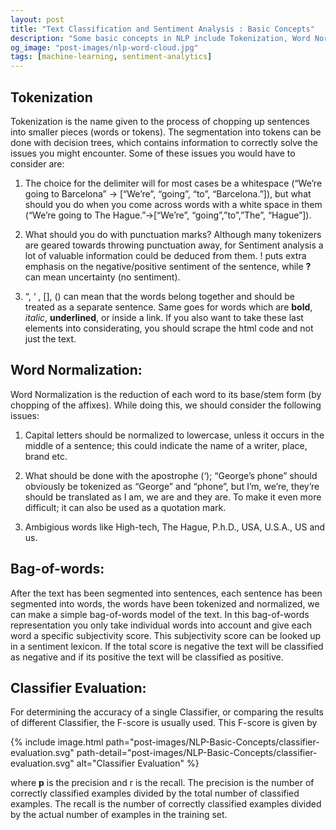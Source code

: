 ```yaml
---
layout: post
title: "Text Classification and Sentiment Analysis : Basic Concepts"
description: "Some basic concepts in NLP include Tokenization, Word Normalization, Bag of Words Model, Classifier Evaluation..."
og_image: "post-images/nlp-word-cloud.jpg"
tags: [machine-learning, sentiment-analytics]
---
```


## Tokenization

Tokenization is the name given to the process of chopping up sentences into smaller pieces (words or tokens). The segmentation into tokens can be done with decision trees, which contains information to correctly solve the issues you might encounter. Some of these issues you would have to consider are:

1. The choice for the delimiter will for most cases be a whitespace (“We’re going to Barcelona” -> [“We’re”, “going”, “to”, “Barcelona.”]), but what should you do when you come across words with a white space in them (“We’re going to The Hague.”->[“We’re”, “going”,”to”,”The”, “Hague”]).

2. What should you do with punctuation marks? Although many tokenizers are geared towards throwing punctuation away, for Sentiment analysis a lot of valuable information could be deduced from them. ! puts extra emphasis on the negative/positive sentiment of the sentence, while **?** can mean uncertainty (no sentiment).

3. “, ‘ , [], () can mean that the words belong together and should be treated as a separate sentence. Same goes for words which are **bold**, *italic*, __underlined__, or inside a link. If you also want to take these last elements into considerating, you should scrape the html code and not just the text.

## Word Normalization:

Word Normalization is the reduction of each word to its base/stem form (by chopping of the affixes). While doing this, we should consider the following issues:

1. Capital letters should be normalized to lowercase, unless it occurs in the middle of a sentence; this could indicate the name of a writer, place, brand etc.

2. What should be done with the apostrophe (‘); “George’s phone” should obviously be tokenized as “George” and “phone”, but I’m, we’re, they’re should be translated as I am, we are and they are. To make it even more difficult; it can also be used as a quotation mark.

3. Ambigious words like High-tech, The Hague, P.h.D., USA, U.S.A., US and us.

## Bag-of-words:

After the text has been segmented into sentences, each sentence has been segmented into words, the words have been tokenized and normalized, we can make a simple bag-of-words model of the text. In this bag-of-words representation you only take individual words into account and give each word a specific subjectivity score. This subjectivity score can be looked up in a sentiment lexicon. If the total score is negative the text will be classified as negative and if its positive the text will be classified as positive.

## Classifier Evaluation:

For determining the accuracy of a single Classifier, or comparing the results of different Classifier, the F-score is usually used. This F-score is given by

{% include image.html path="post-images/NLP-Basic-Concepts/classifier-evaluation.svg" path-detail="post-images/NLP-Basic-Concepts/classifier-evaluation.svg" alt="Classifier Evaluation" %}

where **p** is the precision and r is the recall. The precision is the number of correctly classified examples divided by the total number of classified examples. The recall is the number of correctly classified examples divided by the actual number of examples in the training set.


 



